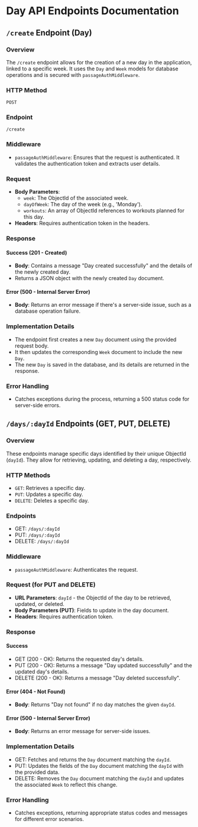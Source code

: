 # Day API Endpoints Documentation

## `/create` Endpoint (Day)

### Overview

The `/create` endpoint allows for the creation of a new day in the application, linked to a specific week. It uses the `Day` and `Week` models for database operations and is secured with `passageAuthMiddleware`.

### HTTP Method

`POST`

### Endpoint

`/create`

### Middleware

- `passageAuthMiddleware`: Ensures that the request is authenticated. It validates the authentication token and extracts user details.

### Request

- **Body Parameters**:
  - `week`: The ObjectId of the associated week.
  - `dayOfWeek`: The day of the week (e.g., 'Monday').
  - `workouts`: An array of ObjectId references to workouts planned for this day.
- **Headers**: Requires authentication token in the headers.

### Response

#### Success (201 - Created)

- **Body**: Contains a message "Day created successfully" and the details of the newly created day.
- Returns a JSON object with the newly created `Day` document.

#### Error (500 - Internal Server Error)

- **Body**: Returns an error message if there's a server-side issue, such as a database operation failure.

### Implementation Details

- The endpoint first creates a new `Day` document using the provided request body.
- It then updates the corresponding `Week` document to include the new `Day`.
- The new `Day` is saved in the database, and its details are returned in the response.

### Error Handling

- Catches exceptions during the process, returning a 500 status code for server-side errors.

## `/days/:dayId` Endpoints (GET, PUT, DELETE)

### Overview

These endpoints manage specific days identified by their unique ObjectId (`dayId`). They allow for retrieving, updating, and deleting a day, respectively.

### HTTP Methods

- `GET`: Retrieves a specific day.
- `PUT`: Updates a specific day.
- `DELETE`: Deletes a specific day.

### Endpoints

- GET: `/days/:dayId`
- PUT: `/days/:dayId`
- DELETE: `/days/:dayId`

### Middleware

- `passageAuthMiddleware`: Authenticates the request.

### Request (for PUT and DELETE)

- **URL Parameters**: `dayId` - the ObjectId of the day to be retrieved, updated, or deleted.
- **Body Parameters (PUT)**: Fields to update in the day document.
- **Headers**: Requires authentication token.

### Response

#### Success

- GET (200 - OK): Returns the requested day's details.
- PUT (200 - OK): Returns a message "Day updated successfully" and the updated day's details.
- DELETE (200 - OK): Returns a message "Day deleted successfully".

#### Error (404 - Not Found)

- **Body**: Returns "Day not found" if no day matches the given `dayId`.

#### Error (500 - Internal Server Error)

- **Body**: Returns an error message for server-side issues.

### Implementation Details

- GET: Fetches and returns the `Day` document matching the `dayId`.
- PUT: Updates the fields of the `Day` document matching the `dayId` with the provided data.
- DELETE: Removes the `Day` document matching the `dayId` and updates the associated `Week` to reflect this change.

### Error Handling

- Catches exceptions, returning appropriate status codes and messages for different error scenarios.
